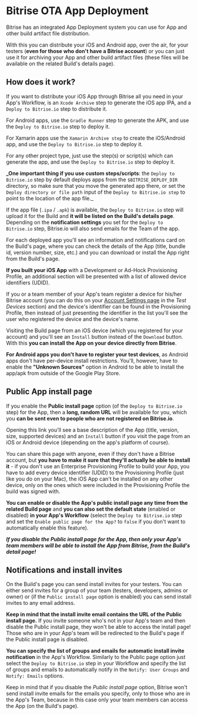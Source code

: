 # Bitrise OTA App Deployment

Bitrise has an integrated App Deployment system you can use for App and other build artifact file distribution.

With this you can distribute your iOS and Android app, over the air, for your testers \(**even for those who don't have a Bitrise account**\) or you can just use it for archiving your App and other build artifact files \(these files will be available on the related Build's details page\).

## How does it work?

If you want to distribute your iOS App through Bitrise all you need in your App's Workflow, is an `Xcode Archive` step to generate the iOS app IPA, and a `Deploy to Bitrise.io` step to distribute it.

For Android apps, use the `Gradle Runner` step to generate the APK, and use the `Deploy to Bitrise.io` step to deploy it.

For Xamarin apps use the `Xamarin Archive step` to create the iOS/Android app, and use the `Deploy to Bitrise.io` step to deploy it.

For any other project type, just use the step\(s\) or script\(s\) which can generate the app, and use the `Deploy to Bitrise.io` step to deploy it.

**\_One important thing if you use custom steps/scripts**: the `Deploy to Bitrise.io` step by default deploys apps from the `$BITRISE_DEPLOY_DIR` directory, so make sure that you move the generated app there, or set the `Deploy directory or file path` input of the `Deploy to Bitrise.io step` to point to the location of the app file.\_

If the app file \(`.ipa` / `.apk`\) is available, the `Deploy to Bitrise.io` step will upload it for the Build and **it will be listed on the Build's details page**. Depending on the **notification settings** you set for the `Deploy to Bitrise.io` step, Bitrise.io will also send emails for the Team of the app.

For each deployed app you'll see an information and notifications card on the Build's page, where you can check the details of the App \(title, bundle id, version number, size, etc.\) and you can download or install the App right from the Build's page.

**If you built your iOS App** with a Development or Ad-Hock Provisioning Profile, an additional section will be presented with a list of allowed device identifiers \(UDID\).

If you or a team member of your App's team register a device for his/her Bitrise account \(you can do this on your [Account Settings page](https://www.bitrise.io/me/profile) in the _Test Devices_ section\) and the device's identifier can be found in the Provisioning Profile, then instead of just presenting the identifier in the list you'll see the user who registered the device and the device's name.

Visiting the Build page from an iOS device \(which you registered for your account\) and you'll see an `Install` button instead of the `Download` button. With this **you can install the App on your device directly from Bitrise**.

**For Android apps you don't have to register your test devices**, as Android apps don't have per-device install restrictions. You'll, however, have to enable the **"Unknown Sources"** option in Android to be able to install the app/apk from outside of the Google Play Store.

## Public App install page

If you enable the **Public install page** option \(of the `Deploy to Bitrise.io` step\) for the App, then a **long, random URL** will be available for you, which you **can be sent even to people who are not registered on Bitrise.io**.

Opening this link you'll see a base description of the App \(title, version, size, supported devices\) and an `Install` button if you visit the page from an iOS or Android device \(depending on the app's platform of course\).

You can share this page with anyone, even if they don't have a Bitrise account, but **you have to make it sure that they'll actually be able to install it** - if you don't use an Enterprise Provisioning Profile to build your App, you have to add every device identifier \(UDID\) to the Provisioning Profile \(just like you do on your Mac\), the iOS App can't be installed on any other device, only on the ones which were included in the Provisioning Profile the build was signed with.

**You can enable or disable the App's public install page any time from the related Build page** and **you can also set the default state** \(enabled or disabled\) **in your App's Workflow** \(select the `Deploy to Bitrise.io` step and set the `Enable public page for the App?` to `false` if you don't want to automatically enable this feature\).

_**If you disable the Public install page for the App, then only your App's team members will be able to install the App from Bitrise, from the Build's detail page!**_

## Notifications and install invites

On the Build's page you can send install invites for your testers. You can either send invites for a group of your team \(testers, developers, admins or owner\) or \(if the `Public install page` option is enabled\) you can send install invites to any email address.

**Keep in mind that the install invite email contains the URL of the Public install page.** If you invite someone who's not in your App's team and then disable the Public install page, they won't be able to access the install page! Those who are in your App's team will be redirected to the Build's page if the Public install page is disabled.

**You can specify the list of groups and emails for automatic install invite notification** in the App's Workflow. Similarly to the Public page option just select the `Deploy to Bitrise.io` step in your Workflow and specify the list of groups and emails to automatically notify in the `Notify: User Groups` and `Notify: Emails` options.

Keep in mind that if you disable the _Public install page_ option, Bitrise won't send install invite emails for the emails you specify, only to those who are in the App's Team, because in this case only your team members can access the App \(on the Build's page\).

